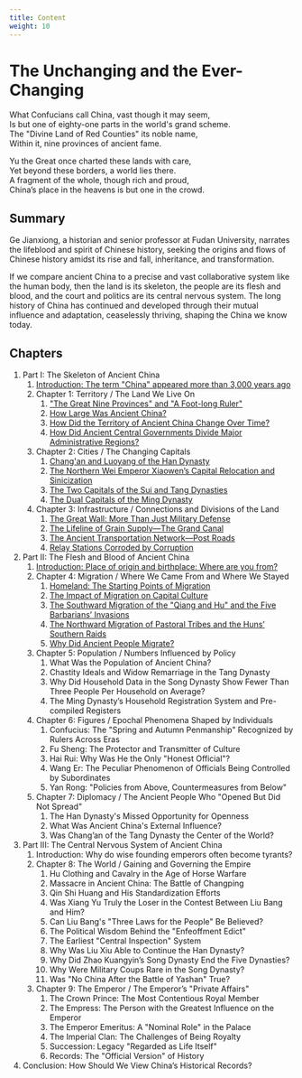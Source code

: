 ```yaml
---
title: Content
weight: 10
---
```

# The Unchanging and the Ever-Changing


What Confucians call China, vast though it may seem,  
Is but one of eighty-one parts in the world's grand scheme.  
The "Divine Land of Red Counties" its noble name,  
Within it, nine provinces of ancient fame.  

Yu the Great once charted these lands with care,  
Yet beyond these borders, a world lies there.  
A fragment of the whole, though rich and proud,  
China’s place in the heavens is but one in the crowd.  

## Summary

Ge Jianxiong, a historian and senior professor at Fudan University, narrates the lifeblood and spirit of Chinese history, seeking the origins and flows of Chinese history amidst its rise and fall, inheritance, and transformation.

If we compare ancient China to a precise and vast collaborative system like the human body, then the land is its skeleton, the people are its flesh and blood, and the court and politics are its central nervous system.
The long history of China has continued and developed through their mutual influence and adaptation, ceaselessly thriving, shaping the China we know today.

## Chapters

1. Part I: The Skeleton of Ancient China
    1. [Introduction: The term "China" appeared more than 3,000 years ago](./part_1_intro.md)
    1. Chapter 1: Territory / The Land We Live On
        1. ["The Great Nine Provinces" and "A Foot-long Ruler"](./part_1_ch_1_sec_1.md)
        1. [How Large Was Ancient China?](./part_1_ch_1_sec_2.md)
        1. [How Did the Territory of Ancient China Change Over Time?](./part_1_ch_1_sec_3.md)
        1. [How Did Ancient Central Governments Divide Major Administrative Regions?](./part_1_ch_1_sec_4.md)
    1. Chapter 2: Cities / The Changing Capitals
        1. [Chang'an and Luoyang of the Han Dynasty](./part_1_ch_2_sec_1.md)
        1. [The Northern Wei Emperor Xiaowen’s Capital Relocation and Sinicization](./part_1_ch_2_sec_2.md)
        1. [The Two Capitals of the Sui and Tang Dynasties](./part_1_ch_2_sec_3.md)
        1. [The Dual Capitals of the Ming Dynasty](./part_1_ch_2_sec_4.md)
    1. Chapter 3: Infrastructure / Connections and Divisions of the Land
        1. [The Great Wall: More Than Just Military Defense](part_1_ch_3_sec_1.md)
        1. [The Lifeline of Grain Supply—The Grand Canal](part_1_ch_3_sec_2.md)
        1. [The Ancient Transportation Network—Post Roads](part_1_ch_3_sec_3.md)
        1. [Relay Stations Corroded by Corruption](part_1_ch_3_sec_4.md)
1. Part II: The Flesh and Blood of Ancient China
    1. [Introduction: Place of origin and birthplace: Where are you from?](part_2_intro.md)
    1. Chapter 4: Migration / Where We Came From and Where We Stayed
        1. [Homeland: The Starting Points of Migration](./part_2_ch_4_sec_1.md)
        1. [The Impact of Migration on Capital Culture](./part_2_ch_4_sec_2.md)
        1. [The Southward Migration of the "Qiang and Hu" and the Five Barbarians’ Invasions](part_2_ch_4_sec_3.md)
        1. [The Northward Migration of Pastoral Tribes and the Huns’ Southern Raids](part_2_ch_4_sec_4.md)
        1. [Why Did Ancient People Migrate?](part_2_ch_4_sec_5.md)
    1. Chapter 5: Population / Numbers Influenced by Policy
        1. What Was the Population of Ancient China?
        1. Chastity Ideals and Widow Remarriage in the Tang Dynasty
        1. Why Did Household Data in the Song Dynasty Show Fewer Than Three People Per Household on Average?
        1. The Ming Dynasty’s Household Registration System and Pre-compiled Registers
    1. Chapter 6: Figures / Epochal Phenomena Shaped by Individuals
        1. Confucius: The "Spring and Autumn Penmanship" Recognized by Rulers Across Eras
        1. Fu Sheng: The Protector and Transmitter of Culture
        1. Hai Rui: Why Was He the Only "Honest Official"?
        1. Wang Er: The Peculiar Phenomenon of Officials Being Controlled by Subordinates
        1. Yan Rong: "Policies from Above, Countermeasures from Below"
    1. Chapter 7: Diplomacy / The Ancient People Who "Opened But Did Not Spread"
        1. The Han Dynasty's Missed Opportunity for Openness
        1. What Was Ancient China's External Influence?
        1. Was Chang’an of the Tang Dynasty the Center of the World?
1. Part III: The Central Nervous System of Ancient China
    1. Introduction: Why do wise founding emperors often become tyrants?
    1. Chapter 8: The World / Gaining and Governing the Empire
        1. Hu Clothing and Cavalry in the Age of Horse Warfare
        1. Massacre in Ancient China: The Battle of Changping
        1. Qin Shi Huang and His Standardization Efforts
        1. Was Xiang Yu Truly the Loser in the Contest Between Liu Bang and Him?
        1. Can Liu Bang's "Three Laws for the People" Be Believed?
        1. The Political Wisdom Behind the "Enfeoffment Edict"
        1. The Earliest "Central Inspection" System
        1. Why Was Liu Xiu Able to Continue the Han Dynasty?
        1. Why Did Zhao Kuangyin’s Song Dynasty End the Five Dynasties?
        1. Why Were Military Coups Rare in the Song Dynasty?
        1. Was "No China After the Battle of Yashan" True?
    1. Chapter 9: The Emperor / The Emperor’s "Private Affairs"
        1. The Crown Prince: The Most Contentious Royal Member
        1. The Empress: The Person with the Greatest Influence on the Emperor
        1. The Emperor Emeritus: A "Nominal Role" in the Palace
        1. The Imperial Clan: The Challenges of Being Royalty
        1. Succession: Legacy "Regarded as Life Itself"
        1. Records: The "Official Version" of History
1. Conclusion: How Should We View China’s Historical Records?